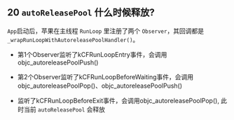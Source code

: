 ## 20 `autoReleasePool` 什么时候释放?

`App`启动后，苹果在主线程 `RunLoop` 里注册了两个 `Observer`，其回调都是 `_wrapRunLoopWithAutoreleasePoolHandler()`。

* 第1个Observer监听了kCFRunLoopEntry事件，会调用objc_autoreleasePoolPush()

* 第2个Observer监听了kCFRunLoopBeforeWaiting事件，会调用objc_autoreleasePoolPop()、objc_autoreleasePoolPush()

* 监听了kCFRunLoopBeforeExit事件，会调用objc_autoreleasePoolPop(), 此时当前 `autoReleasePool` 会释放



